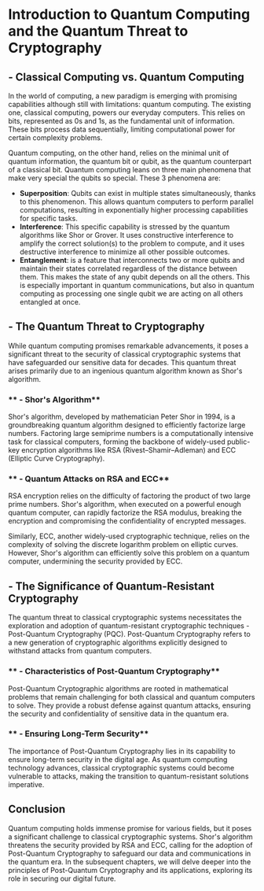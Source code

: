 # Introduction to Quantum Computing and the Quantum Threat to Cryptography

## **- Classical Computing vs. Quantum Computing**

In the world of computing, a new paradigm is emerging with promising capabilities although still with limitations: quantum computing. The existing one, classical computing, powers our everyday computers. This relies on bits, represented as 0s and 1s, as the fundamental unit of information. These bits process data sequentially, limiting computational power for certain complexity problems.

Quantum computing, on the other hand, relies on the minimal unit of quantum information, the quantum bit or qubit, as the quantum counterpart of a classical bit. Quantum computing leans on three main phenomena that make very special the qubits so special. These 3 phenomena are:
* **Superposition**: Qubits can exist in multiple states simultaneously, thanks to this phenomenon. This allows quantum computers to perform parallel computations, resulting in exponentially higher processing capabilities for specific tasks.
* **Interference**: This specific capability is stressed by the quantum algorithms like Shor or Grover. It uses constructive interference to amplify the correct solution(s) to the problem to compute, and it uses destructive interference to minimize all other possible outcomes.
* **Entanglement**: is a feature that interconnects two or more qubits and maintain their states correlated regardless of the distance between them. This makes the state of any qubit depends on all the others. This is especially important in quantum communications, but also in quantum computing as processing one single qubit we are acting on all others entangled at once.

## **- The Quantum Threat to Cryptography**

While quantum computing promises remarkable advancements, it poses a significant threat to the security of classical cryptographic systems that have safeguarded our sensitive data for decades. This quantum threat arises primarily due to an ingenious quantum algorithm known as Shor's algorithm.

### **  - Shor's Algorithm**

Shor's algorithm, developed by mathematician Peter Shor in 1994, is a groundbreaking quantum algorithm designed to efficiently factorize large numbers. Factoring large semiprime numbers is a computationally intensive task for classical computers, forming the backbone of widely-used public-key encryption algorithms like RSA (Rivest–Shamir–Adleman) and ECC (Elliptic Curve Cryptography).

### **  - Quantum Attacks on RSA and ECC**

RSA encryption relies on the difficulty of factoring the product of two large prime numbers. Shor's algorithm, when executed on a powerful enough quantum computer, can rapidly factorize the RSA modulus, breaking the encryption and compromising the confidentiality of encrypted messages.

Similarly, ECC, another widely-used cryptographic technique, relies on the complexity of solving the discrete logarithm problem on elliptic curves. However, Shor's algorithm can efficiently solve this problem on a quantum computer, undermining the security provided by ECC.

## **- The Significance of Quantum-Resistant Cryptography**

The quantum threat to classical cryptographic systems necessitates the exploration and adoption of quantum-resistant cryptographic techniques - Post-Quantum Cryptography (PQC). Post-Quantum Cryptography refers to a new generation of cryptographic algorithms explicitly designed to withstand attacks from quantum computers.

### **  - Characteristics of Post-Quantum Cryptography**

Post-Quantum Cryptographic algorithms are rooted in mathematical problems that remain challenging for both classical and quantum computers to solve. They provide a robust defense against quantum attacks, ensuring the security and confidentiality of sensitive data in the quantum era.

### **  - Ensuring Long-Term Security**

The importance of Post-Quantum Cryptography lies in its capability to ensure long-term security in the digital age. As quantum computing technology advances, classical cryptographic systems could become vulnerable to attacks, making the transition to quantum-resistant solutions imperative.

## **Conclusion**

Quantum computing holds immense promise for various fields, but it poses a significant challenge to classical cryptographic systems. Shor's algorithm threatens the security provided by RSA and ECC, calling for the adoption of Post-Quantum Cryptography to safeguard our data and communications in the quantum era. In the subsequent chapters, we will delve deeper into the principles of Post-Quantum Cryptography and its applications, exploring its role in securing our digital future.